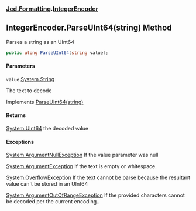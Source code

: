 ### [Jcd.Formatting](Jcd.Formatting.md 'Jcd.Formatting').[IntegerEncoder](Jcd.Formatting.IntegerEncoder.md 'Jcd.Formatting.IntegerEncoder')

## IntegerEncoder.ParseUInt64(string) Method

Parses a string as an UInt64

```csharp
public ulong ParseUInt64(string value);
```
#### Parameters

<a name='Jcd.Formatting.IntegerEncoder.ParseUInt64(string).value'></a>

`value` [System.String](https://docs.microsoft.com/en-us/dotnet/api/System.String 'System.String')

The text to decode

Implements [ParseUInt64(string)](Jcd.Formatting.IIntegerParser.ParseUInt64(string).md 'Jcd.Formatting.IIntegerParser.ParseUInt64(string)')

#### Returns
[System.UInt64](https://docs.microsoft.com/en-us/dotnet/api/System.UInt64 'System.UInt64')
the decoded value

#### Exceptions

[System.ArgumentNullException](https://docs.microsoft.com/en-us/dotnet/api/System.ArgumentNullException 'System.ArgumentNullException')
If the value parameter was null

[System.ArgumentException](https://docs.microsoft.com/en-us/dotnet/api/System.ArgumentException 'System.ArgumentException')
If the text is empty or whitespace.

[System.OverflowException](https://docs.microsoft.com/en-us/dotnet/api/System.OverflowException 'System.OverflowException')
If the text cannot be parse because the resultant value can't be stored in an UInt64

[System.ArgumentOutOfRangeException](https://docs.microsoft.com/en-us/dotnet/api/System.ArgumentOutOfRangeException 'System.ArgumentOutOfRangeException')
If the provided characters cannot be decoded per the current encoding..